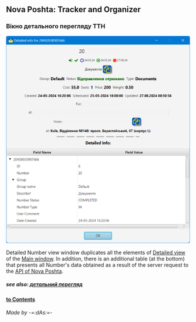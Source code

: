 ## Nova Poshta: Tracker and Organizer

### Вікно детального перегляду ТТН
![Detailed Window](../images/detailed_window.png)

Detailed Number view window duplicates all the elements of [Detailed view](main.md?detail) of the [Main window](main.md). In addition, there is an additional table (at the bottom) that presents all Number's data obtained as a result of the server request to the [API of Nova Poshta](https://api.novaposhta.ua/v2.0/json/).

##### _see also:_ [детальний перегляд](main.md?detail)

#### [to Contents](help.md)

###### _Made by -=:dAs:=-_